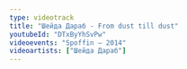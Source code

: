```yaml
---
type: videotrack
title: "Шейда Дараб - From dust till dust"
youtubeId: "DTxByYhSvPw"
videoevents: "Spoffin — 2014"
videoartists: ["Шейда Дараб"]
---
```


